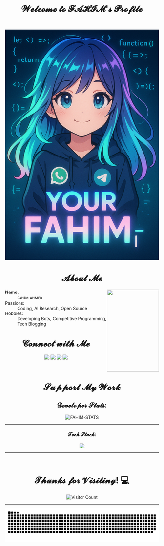 <body>
  <center>
<h1 align="center">𝓦𝓮𝓵𝓬𝓸𝓶𝓮 𝓽𝓸 𝓕𝓐𝓗𝓘𝓜'𝓼 𝓟𝓻𝓸𝓯𝓲𝓵𝓮</h1>
<br>
<div align="center">
  
![FAHIM](./yourfahim.png)

<h1 align="center">  𝓐𝓫𝓸𝓾𝓽 𝓜𝓮 </h1>
</div>
<div align="center">
  <!-- Optional GIF can be added here -->
</div>
<div>
  <div align="center">
    <img src="https://i.ibb.co/DD2FwyTr/495268670-697469273240801-7876666506685550414-n-jpg-stp-dst-jpg-s720x720-tt6-nc-cat-110-ccb-1-7-nc-s.jpg" align="right" width="170" height="270">

<dl>
    <dt align="left"><strong>Name:</strong></dt>
    <dd align="left">ꜰᴀʜɪᴍ ᴀʜᴍᴇᴅ</dd>
    <dt align="left">Passions:</dt>
    <dd align="left">Coding, AI Research, Open Source</dd>
    <dt align="left">Hobbies:</dt>
    <dd align="left">Developing Bots, 
      Competitive Programming,
      Tech Blogging</dd>
</dl>

<div align="center">
    <h1> 𝓒𝓸𝓷𝓷𝓮𝓬𝓽 𝔀𝓲𝓽𝓱 𝓜𝓮 </h1>
</div>
<p align='center'>
  <a href="https://masterapi.fun"><img src="https://img.shields.io/badge/🌐_PORTFOLIO-2e3440?style=for-the-badge"/></a>
  <a href="https://linkedin.com/in/yourprofile"><img src="https://img.shields.io/badge/💼_LINKEDIN-2e3440?style=for-the-badge"/></a>
  <a href="https://t.me/yourtelegram"><img src="https://img.shields.io/badge/📡_TELEGRAM-2e3440?style=for-the-badge"/></a>
  <a href="mailto:hamkarprobd@gmail.com"><img src="https://img.shields.io/badge/📧_EMAIL-2e3440?style=for-the-badge"/></a>
</p>
<br>

<div align="center">
    <h1> 𝓢𝓾𝓹𝓹𝓸𝓻𝓽 𝓜𝔂 𝓦𝓸𝓻𝓴 </h1>
</div>


## 𝓓𝓮𝓿𝓮𝓵𝓸𝓹𝓮𝓻 𝓢𝓽𝓪𝓽𝓼:


<p>
  <img align="center" src="https://github-readme-streak-stats.herokuapp.com/?user=YOUR-FAHIM01&theme=algolia" alt="FAHIM-STATS" />
</p>

---

### 𝓣𝓮𝓬𝓱 𝓢𝓽𝓪𝓬𝓴:

<img align="center" src="https://github-readme-stats.vercel.app/api/top-langs/?username=YOUR-FAHIM01&layout=compact&theme=algolia&hide_border=true&&langs_count=8" />

---

<br>
<div align="center">
    <h1> 𝓣𝓱𝓪𝓷𝓴𝓼 𝓯𝓸𝓻 𝓥𝓲𝓼𝓲𝓽𝓲𝓷𝓰! 💻 </h1>
</div>
<img src="https://count.getloli.com/get/@:YOUR-FAHIM01?theme=gelbooru" alt="Visitor Count" />

_______________________

![Contribution Snake](https://raw.githubusercontent.com/Platane/snk/output/github-contribution-grid-snake-dark.svg)
